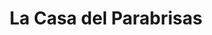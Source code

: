 ---
title: "La Casa del Parabrisas"
url: /santa-cruz-de-la-sierra/la-casa-del-parabrisas/
shop: Autowerkstatt
---
